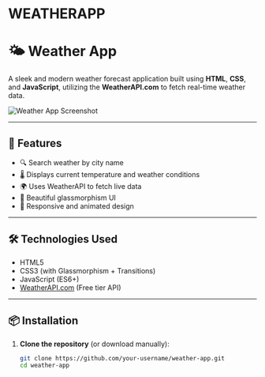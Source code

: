 # WEATHERAPP
# 🌤️ Weather App

A sleek and modern weather forecast application built using **HTML**, **CSS**, and **JavaScript**, utilizing the **WeatherAPI.com** to fetch real-time weather data.

![Weather App Screenshot](https://images.unsplash.com/photo-1506744038136-46273834b3fb?auto=format&fit=crop&w=1920&q=80)

---

## 🚀 Features

- 🔍 Search weather by city name
- 🌡️ Displays current temperature and weather conditions
- 🌍 Uses WeatherAPI to fetch live data
- 💎 Beautiful glassmorphism UI
- 🧊 Responsive and animated design

---

## 🛠️ Technologies Used

- HTML5
- CSS3 (with Glassmorphism + Transitions)
- JavaScript (ES6+)
- [WeatherAPI.com](https://www.weatherapi.com/) (Free tier API)

---

## 📦 Installation

1. **Clone the repository** (or download manually):

   ```bash
   git clone https://github.com/your-username/weather-app.git
   cd weather-app

